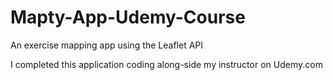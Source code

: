 # Mapty-App-Udemy-Course

An exercise mapping app using the Leaflet API

I completed this application coding along-side my instructor on Udemy.com
